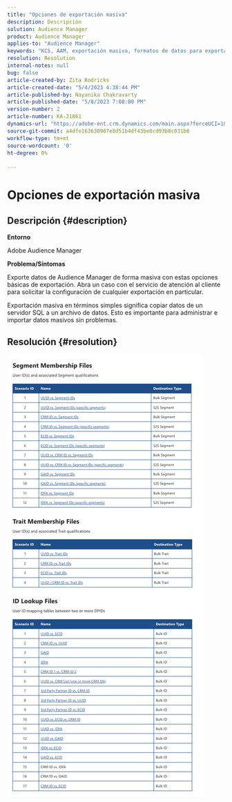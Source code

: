 ```yaml
---
title: "Opciones de exportación masiva"
description: Descripción
solution: Audience Manager
product: Audience Manager
applies-to: "Audience Manager"
keywords: "KCS, AAM, exportación masiva, formatos de datos para exportación masiva, S3"
resolution: Resolution
internal-notes: null
bug: false
article-created-by: Zita Rodricks
article-created-date: "5/4/2023 4:38:44 PM"
article-published-by: Nayanika Chakravarty
article-published-date: "5/8/2023 7:08:00 PM"
version-number: 2
article-number: KA-21861
dynamics-url: "https://adobe-ent.crm.dynamics.com/main.aspx?forceUCI=1&pagetype=entityrecord&etn=knowledgearticle&id=15a6f31e-9aea-ed11-a7c6-6045bd0061cb"
source-git-commit: a4dfe163630907e8d51b4df43be0cd93b8c031b6
workflow-type: tm+mt
source-wordcount: '0'
ht-degree: 0%

---
```


# Opciones de exportación masiva

## Descripción {#description}


<b>Entorno </b>

Adobe Audience Manager

<b>Problema/Síntomas</b>

Exporte datos de Audience Manager de forma masiva con estas opciones básicas de exportación. Abra un caso con el servicio de atención al cliente para solicitar la configuración de cualquier exportación en particular.

Exportación masiva en términos simples significa copiar datos de un servidor SQL a un archivo de datos. Esto es importante para administrar e importar datos masivos sin problemas.


## Resolución {#resolution}


![](assets/2c0f443a-d2d7-ed11-a7c7-6045bd006268.png)
